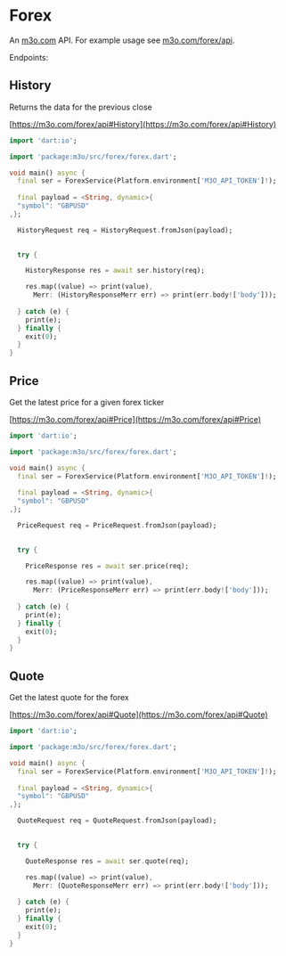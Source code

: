 # Forex

An [m3o.com](https://m3o.com) API. For example usage see [m3o.com/forex/api](https://m3o.com/forex/api).

Endpoints:

## History

Returns the data for the previous close


[https://m3o.com/forex/api#History](https://m3o.com/forex/api#History)

```dart
import 'dart:io';

import 'package:m3o/src/forex/forex.dart';

void main() async {
  final ser = ForexService(Platform.environment['M3O_API_TOKEN']!);
 
  final payload = <String, dynamic>{
  "symbol": "GBPUSD"
,};

  HistoryRequest req = HistoryRequest.fromJson(payload);

  
  try {

	HistoryResponse res = await ser.history(req);

    res.map((value) => print(value),
	  Merr: (HistoryResponseMerr err) => print(err.body!['body']));	
  
  } catch (e) {
    print(e);
  } finally {
    exit(0);
  }
}
```
## Price

Get the latest price for a given forex ticker


[https://m3o.com/forex/api#Price](https://m3o.com/forex/api#Price)

```dart
import 'dart:io';

import 'package:m3o/src/forex/forex.dart';

void main() async {
  final ser = ForexService(Platform.environment['M3O_API_TOKEN']!);
 
  final payload = <String, dynamic>{
  "symbol": "GBPUSD"
,};

  PriceRequest req = PriceRequest.fromJson(payload);

  
  try {

	PriceResponse res = await ser.price(req);

    res.map((value) => print(value),
	  Merr: (PriceResponseMerr err) => print(err.body!['body']));	
  
  } catch (e) {
    print(e);
  } finally {
    exit(0);
  }
}
```
## Quote

Get the latest quote for the forex


[https://m3o.com/forex/api#Quote](https://m3o.com/forex/api#Quote)

```dart
import 'dart:io';

import 'package:m3o/src/forex/forex.dart';

void main() async {
  final ser = ForexService(Platform.environment['M3O_API_TOKEN']!);
 
  final payload = <String, dynamic>{
  "symbol": "GBPUSD"
,};

  QuoteRequest req = QuoteRequest.fromJson(payload);

  
  try {

	QuoteResponse res = await ser.quote(req);

    res.map((value) => print(value),
	  Merr: (QuoteResponseMerr err) => print(err.body!['body']));	
  
  } catch (e) {
    print(e);
  } finally {
    exit(0);
  }
}
```
